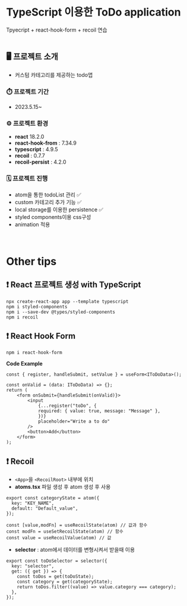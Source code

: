 # TypeScript 이용한 ToDo application

Tpyecript + react-hook-form + recoil 연습
<br><br>

## 🖥️ 프로젝트 소개

- 커스텀 카테고리를 제공하는 todo앱

### ⏱️ 프로젝트 기간

- 2023.5.15~

### ⚙️ 프로젝트 환경

- **react** 18.2.0
- **react-hook-from** : 7.34.9
- **typescript** : 4.9.5
- **recoil** : 0.7.7
- **recoil-persist** : 4.2.0

### 🗓️ 프로젝트 진행

- atom을 통한 todoList 관리 ✅
- custom 카테고리 추가 기능 ✅
- local storage를 이용한 persistence ✅
- styled components이용 css구성
- animation 적용
  <br><br><br>

# Other tips

## ❗️ React 프로젝트 생성 with TypeScript

    npx create-react-app app --template typescript
    npm i styled-components
    npm i --save-dev @types/styled-components
    npm i recoil

## ❗️ React Hook Form

```
npm i react-hook-form
```

**Code Example**

```
const { register, handleSubmit, setValue } = useForm<IToDoData>();
```

```
const onValid = (data: IToDoData) => {};
return (
    <form onSubmit={handleSubmit(onValid)}>
        <input
            {...register("toDo", {
            required: { value: true, message: "Message" },
            })}
            placeholder="Write a to do"
        />
        <button>Add</button>
    </form>
);
```

## ❗️ Recoil

- `<App>`을 `<RecoilRoot>` 내부에 위치
- **atoms.tsx** 파일 생성 후 atom 생성 후 사용

```
export const categoryState = atom({
  key: "KEY_NAME",
  default: "Default_value",
});
```

```
const [value,modFn] = useRecoilState(atom) // 값과 함수
const modFn = useSetRecoilState(atom) // 함수
const value = useRecoilValue(atom) // 값
```

- **selector** : atom에서 데이터를 변형시켜서 받을때 이용

```
export const toDoSelector = selector({
  key: "selector",
  get: ({ get }) => {
    const toDos = get(toDoState);
    const category = get(categoryState);
    return toDos.filter((value) => value.category === category);
  },
});
```
